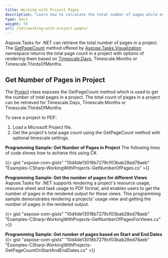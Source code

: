 ```yaml
---
title: Working with Project Pages
description: "Learn how to calculate the total number of pages while exporting Microsoft Project (MPP/XML) documents in graphical formats using Aspose.Tasks for .NET."
type: docs
weight: 70
url: /net/working-with-project-pages/
---
```


Aspose.Tasks for .NET can retrieve the total number of pages in a project. The [GetPageCount](https://reference.aspose.com/tasks/net/aspose.tasks/project/methods/getpagecount) method offered by [Aspose.Tasks.Visualization](https://reference.aspose.com/tasks/net/aspose.tasks.visualization) namespace returns the total page count in a project with options of rendering them based on [Timescale.Days](https://reference.aspose.com/tasks/net/aspose.tasks.visualization/timescale), Timescale.Months or Timescale.ThirdsOfMonths.

## **Get Number of Pages in Project**
The [Project](https://reference.aspose.com/tasks/net/aspose.tasks/project) class exposes the GetPageCount method which is used to get the number of total pages in a project. The total count of pages in a project can be retrieved for Timescale.Days, Timescale.Months or Timescale.ThirdsOfMonths.

To save a project to PDF:

1. Load a Microsoft Project file.
2. Get the project's total page count using the GetPageCount method with optional timescale settings.

**Programming Sample: Get Number of Pages in Project**
The following lines of code shows how to achieve this using C#.

{{< gist "aspose-com-gists" "10d4de13018b7279cf03bab28ed78aeb" "Examples-CSharp-WorkingWithProjects-GetNumberOfPages.cs" >}}

**Programming Sample: Get the number of pages for different Views**
Aspose.Tasks for .NET supports rendering a project's resource usage, resource sheet and task usage to PDF format, and enables users to get the number of pages in the rendered output for these views. This programming sample demonstrates rendering a projects' usage view and getting the number of pages in the rendered output.

{{< gist "aspose-com-gists" "10d4de13018b7279cf03bab28ed78aeb" "Examples-CSharp-WorkingWithProjects-GetNumberOfPagesForViews.cs" >}}

**Programming Sample: Get number of pages based on Start and End Dates**
{{< gist "aspose-com-gists" "10d4de13018b7279cf03bab28ed78aeb" "Examples-CSharp-WorkingWithProjects-GetPageCountOnStartAndEndDates.cs" >}}
